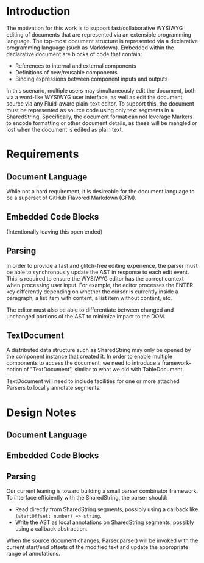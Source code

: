 # Introduction
The motivation for this work is to support fast/collaborative WYSIWYG editing of documents that are represented via an extensible programming language.  The top-most document structure is represented via a declarative programming language (such as Markdown).  Embedded within the declarative document are blocks of code that contain:

* References to internal and external components
* Definitions of new/reusable components
* Binding expressions between component inputs and outputs

In this scenario, multiple users may simultaneously edit the document, both via a word-like WYSIWYG user interface, as well as edit the document source via any Fluid-aware plain-text editor.  To support this, the document must be represented as source code using only text segments in a SharedString.  Specifically, the document format can not leverage Markers to encode formatting or other document details, as these will be mangled or lost when the document is edited as plain text.

# Requirements

## Document Language
While not a hard requirement, it is desireable for the document language to be a superset of GitHub Flavored Markdown (GFM).

## Embedded Code Blocks
(Intentionally leaving this open ended)

## Parsing
In order to provide a fast and glitch-free editing experience, the parser must be able to synchronously update the AST in response to each edit event.  This is required to ensure the WYSIWYG editor has the correct context when processing user input.  For example, the editor processes the ENTER key differently depending on whether the cursor is currently inside a paragraph, a list item with content, a list item without content, etc.

The editor must also be able to differentiate between changed and unchanged portions of the AST to minimize impact to the DOM.

## TextDocument
A distributed data structure such as SharedString may only be opened by the component instance that created it.  In order to enable multiple components to access the document, we need to introduce a framework-notion of "TextDocument", similar to what we did with TableDocument.

TextDocument will need to include facilities for one or more attached Parsers to locally annotate segments.

# Design Notes

## Document Language

## Embedded Code Blocks

## Parsing
Our current leaning is toward building a small parser combinator framework.  To interface efficiently with the SharedString, the parser should:

* Read directly from SharedString segments, possibly using a callback like `(startOffset: number) => string`.
* Write the AST as local annotations on SharedString segments, possibly using a callback abstraction.

When the source document changes, Parser.parse() will be invoked with the current start/end offsets of the modified text and update the appropriate range of annotations.